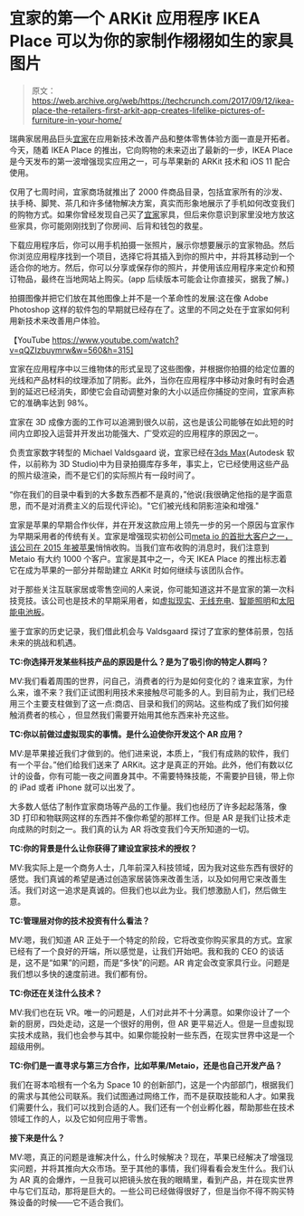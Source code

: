 # 宜家的第一个 ARKit 应用程序 IKEA Place 可以为你的家制作栩栩如生的家具图片

> 原文：<https://web.archive.org/web/https://techcrunch.com/2017/09/12/ikea-place-the-retailers-first-arkit-app-creates-lifelike-pictures-of-furniture-in-your-home/>

瑞典家居用品巨头[宜家](https://web.archive.org/web/20230226023426/http://ikea.com/)在应用新技术改善产品和整体零售体验方面一直是开拓者。今天，随着 IKEA Place 的推出，它向购物的未来迈出了最新的一步，IKEA Place 是今天发布的第一波增强现实应用之一，可与苹果新的 ARKit 技术和 iOS 11 配合使用。

仅用了七周时间，宜家商场就推出了 2000 件商品目录，包括宜家所有的沙发、扶手椅、脚凳、茶几和许多储物解决方案，真实而形象地展示了手机如何改变我们的购物方式。如果你曾经发现自己买了[宜家](https://web.archive.org/web/20230226023426/http://ikea.com/)家具，但后来你意识到家里没地方放这些家具，你可能刚刚找到了你房间、后背和钱包的救星。

下载应用程序后，你可以用手机拍摄一张照片，展示你想要展示的宜家物品。然后你浏览应用程序找到一个项目，选择它将其插入到你的照片中，并将其移动到一个适合你的地方。然后，你可以分享或保存你的照片，并使用该应用程序来定价和预订物品，最终在当地网站上购买。(app 后续版本可能会让你直接买，据我了解。)

拍摄图像并把它们放在其他图像上并不是一个革命性的发展:这在像 Adobe Photoshop 这样的软件包的早期就已经存在了。这里的不同之处在于宜家如何利用新技术来改善用户体验。

【YouTube https://www.youtube.com/watch?v=qQZIzbuymrw&w=560&h=315]

宜家在应用程序中以三维物体的形式呈现了这些图像，并根据你拍摄的给定位置的光线和产品材料的纹理添加了阴影。此外，当你在应用程序中移动对象时有时会遇到的延迟已经消失，即使它会自动调整对象的大小以适应你捕捉的空间，宜家声称它的准确率达到 98%。

宜家在 3D 成像方面的工作可以追溯到很久以前，这也是该公司能够在如此短的时间内立即投入运营并开发出功能强大、广受欢迎的应用程序的原因之一。

负责宜家数字转型的 Michael Valdsgaard 说，宜家已经在[3ds Max](https://web.archive.org/web/20230226023426/https://www.autodesk.co.uk/products/3ds-max/overview)(Autodesk 软件，以前称为 3D Studio)中为目录拍摄库存多年，事实上，它已经使用这些产品的照片级渲染，而不是它们的实际照片有一段时间了。

“你在我们的目录中看到的大多数东西都不是真的，”他说(我很确定他指的是字面意思，而不是对消费主义的后现代评论)。"它们被光线和阴影渲染和增强."

宜家是苹果的早期合作伙伴，并在开发这款应用上领先一步的另一个原因与宜家作为早期采用者的传统有关。宜家是增强现实初创公司[meta io 的首批大客户之一，该公司在 2015 年被苹果](https://web.archive.org/web/20230226023426/https://techcrunch.com/2015/05/28/apple-metaio/)悄悄收购。当我们宣布收购的消息时，我们注意到 Metaio 有大约 1000 个客户。宜家是其中之一，今天 IKEA Place 的推出标志着它在成为苹果的一部分并帮助建立 ARKit 时如何继续与该团队合作。

对于那些关注互联家居或零售空间的人来说，你可能知道这并不是宜家的第一次科技竞技。该公司也是技术的早期采用者，如[虚拟现实](https://web.archive.org/web/20230226023426/http://www.engadget.com/2016/04/05/ikea-htc-vive-kitchen-vr-app/?sr_source=Twitter)、[无线充电](https://web.archive.org/web/20230226023426/http://www.androidpolice.com/2015/03/01/ikea-will-start-selling-qi-wireless-charging-enabled-furniture-in-april-2015/)、[智能照明](https://web.archive.org/web/20230226023426/https://techcrunch.com/2017/05/23/ikeas-smart-light-bulbs-will-work-with-amazon-alexa-apple-siri-and-google-assistant/)和[太阳能电池板](https://web.archive.org/web/20230226023426/https://techcrunch.com/2017/08/02/ikea-begins-selling-solar-panels-and-home-batteries-in-the-uk/)。

鉴于宜家的历史记录，我们借此机会与 Valdsgaard 探讨了宜家的整体前景，包括未来的挑战和机遇。

**TC:你选择开发某些科技产品的原因是什么？是为了吸引你的特定人群吗？**

MV:我们看着周围的世界，问自己，消费者的行为是如何变化的？谁来宜家，为什么来，谁不来？我们正试图利用技术来接触尽可能多的人。到目前为止，我们已经用三个主要支柱做到了这一点:商店、目录和我们的网站。这些构成了我们如何接触消费者的核心 ，但显然我们需要开始用其他东西来补充这些。

**TC:你以前做过虚拟现实的事情。是什么迫使你开发这个 AR 应用？**

MV:是苹果接近我们才做到的。他们进来说，本质上，“我们有成熟的软件，我们有一个平台。”他们给我们送来了 ARKit。这才是真正的开始。此外，他们有数以亿计的设备，你有可能一夜之间置身其中。不需要特殊技能，不需要护目镜，带上你的 iPad 或者 iPhone 就可以出发了。

大多数人低估了制作宜家商场等产品的工作量。我们也经历了许多起起落落，像 3D 打印和物联网这样的东西并不像你希望的那样工作。但是 AR 是我们让技术走向成熟的时刻之一。我们真的认为 AR 将改变我们今天所知道的一切。

**TC:你的背景是什么让你获得了建设宜家技术的授权？**

MV:我实际上是一个商务人士，几年前深入科技领域，因为我对这些东西有很好的感觉。我们真诚的希望是通过创造家居装饰来改善生活，以及如何用它来改善生活。我们对这一追求是真诚的。但我们也以此为业。我们想激励人们，然后做生意。

**TC:管理层对你的技术投资有什么看法？**

MV:嗯，我们知道 AR 正处于一个特定的阶段，它将改变你购买家具的方式。宜家已经有了一个良好的开端，所以感觉是，让我们开始吧。我和我的 CEO 的谈话是，这不是“如果”的问题，而是“多快”的问题。AR 肯定会改变家具行业。问题是我们想以多快的速度前进。我们都有份。

**TC:你还在关注什么技术？**

MV:我们也在玩 VR。唯一的问题是，人们对此并不十分满意。如果你设计了一个新的厨房，四处走动，这是一个很好的用例，但 AR 更平易近人。但是一旦虚拟现实技术成熟，我们也会参与其中。如果你能投射一些东西，在现实世界中这是一个超级用例。

**TC:你们是一直寻求与第三方合作，比如苹果/Metaio，还是也自己开发产品？**

我们在哥本哈根有一个名为 Space 10 的创新部门，这是一个内部部门，根据我们的需求与其他公司联系。我们试图通过网络工作，而不是获取技能和人才。如果我们需要什么，我们可以找到合适的人。我们还有一个创业孵化器，帮助那些在技术领域工作的人，以及它如何应用于零售。

**接下来是什么？**

MV:嗯，真正的问题是谁解决什么，什么时候解决？现在，苹果已经解决了增强现实问题，并将其推向大众市场。至于其他的事情，我们得看看会发生什么。我们认为 AR 真的会爆炸，一旦我可以把镜头放在我的眼睛里，看到产品，并在现实世界中与它们互动，那将是巨大的。一些公司已经做得很好了，但是当你不得不购买特殊设备的时候——它不适合我们。